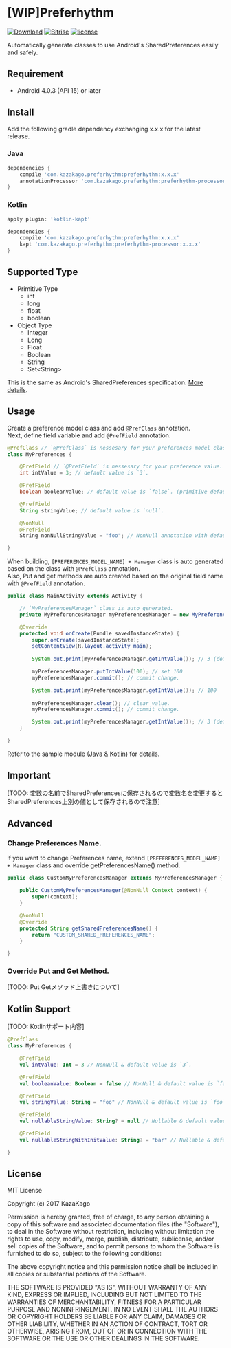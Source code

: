 [WIP]Preferhythm
====

[![Download](https://api.bintray.com/packages/kazakago/maven/preferhythm/images/download.svg)](https://bintray.com/kazakago/maven/preferhythm/_latestVersion)
[![Bitrise](https://www.bitrise.io/app/436ed4113cb15072.svg?token=5I58EK088C0wp3UWmf75qA&branch=master)]()
[![license](https://img.shields.io/github/license/kazakago/preferhythm.svg)](LICENSE.md)

Automatically generate classes to use Android's SharedPreferences easily and safely.

## Requirement

- Android 4.0.3 (API 15) or later

## Install

Add the following gradle dependency exchanging x.x.x for the latest release.

### Java

```groovy
dependencies {
    compile 'com.kazakago.preferhythm:preferhythm:x.x.x'
    annotationProcessor 'com.kazakago.preferhythm:preferhythm-processor:x.x.x'
}
```

### Kotlin

```groovy
apply plugin: 'kotlin-kapt'

dependencies {
    compile 'com.kazakago.preferhythm:preferhythm:x.x.x'
    kapt 'com.kazakago.preferhythm:preferhythm-processor:x.x.x'
}
```

## Supported Type

- Primitive Type
  - int
  - long
  - float
  - boolean
- Object Type
  - Integer 
  - Long
  - Float
  - Boolean
  - String
  - Set\<String\>

This is the same as Android's SharedPreferences specification. [More details](https://developer.android.com/training/basics/data-storage/shared-preferences.html).


## Usage

Create a preference model class and add `@PrefClass` annotation.  
Next, define field variable and add `@PrefField` annotation.

```java
@PrefClass // `@PrefClass` is nessesary for your preferences model class.
class MyPreferences {

    @PrefField // `@PrefField` is nessesary for your preference value.
    int intValue = 3; // default value is `3`.

    @PrefField
    boolean booleanValue; // default value is `false`. (primitive default value)

    @PrefField
    String stringValue; // default value is `null`.

    @NonNull
    @PrefField
    String nonNullStringValue = "foo"; // NonNull annotation with default value.

}
```

When building, `[PREFERENCES_MODEL_NAME] + Manager` class is auto generated based on the class with `@PrefClass` annotation.  
Also, Put and get methods are auto created based on the original field name with `@PrefField` annotation.  

```java
public class MainActivity extends Activity {

    // `MyPreferencesManager` class is auto generated.
    private MyPreferencesManager myPreferencesManager = new MyPreferencesManager(this);

    @Override
    protected void onCreate(Bundle savedInstanceState) {
        super.onCreate(savedInstanceState);
        setContentView(R.layout.activity_main);
        
        System.out.print(myPreferencesManager.getIntValue()); // 3 (default value)

        myPreferencesManager.putIntValue(100); // set 100
        myPreferencesManager.commit(); // commit change.

        System.out.print(myPreferencesManager.getIntValue()); // 100
        
        myPreferencesManager.clear(); // clear value.
        myPreferencesManager.commit(); // commit change.

        System.out.print(myPreferencesManager.getIntValue()); // 3 (default value)
    }

}
```

Refer to the sample module ([Java](https://github.com/KazaKago/Preferhythm/tree/master/samplejava) & [Kotlin](https://github.com/KazaKago/Preferhythm/tree/master/samplekotlin)) for details.

## Important

[TODO: 変数の名前でSharedPreferencesに保存されるので変数名を変更するとSharedPreferences上別の値として保存されるので注意]

## Advanced

### Change Preferences Name.

if you want to change Preferences name, extend `[PREFERENCES_MODEL_NAME] + Manager` class and override getPreferencesName() method.

```java
public class CustomMyPreferencesManager extends MyPreferencesManager {

    public CustomMyPreferencesManager(@NonNull Context context) {
        super(context);
    }

    @NonNull
    @Override
    protected String getSharedPreferencesName() {
        return "CUSTOM_SHARED_PREFERENCES_NAME";
    }

}
```

### Override Put and Get Method.

[TODO: Put Getメソッド上書きについて]

## Kotlin Support

[TODO: Kotlinサポート内容]

```kotlin
@PrefClass
class MyPreferences {

    @PrefField
    val intValue: Int = 3 // NonNull & default value is `3`.

    @PrefField
    val booleanValue: Boolean = false // NonNull & default value is `false`

    @PrefField
    val stringValue: String = "foo" // NonNull & default value is `foo`

    @PrefField
    val nullableStringValue: String? = null // Nullable & default value is `null`

    @PrefField
    val nullableStringWithInitValue: String? = "bar" // Nullable & default value is `bar`

}
```

## License
MIT License

Copyright (c) 2017 KazaKago

Permission is hereby granted, free of charge, to any person obtaining a copy
of this software and associated documentation files (the "Software"), to deal
in the Software without restriction, including without limitation the rights
to use, copy, modify, merge, publish, distribute, sublicense, and/or sell
copies of the Software, and to permit persons to whom the Software is
furnished to do so, subject to the following conditions:

The above copyright notice and this permission notice shall be included in all
copies or substantial portions of the Software.

THE SOFTWARE IS PROVIDED "AS IS", WITHOUT WARRANTY OF ANY KIND, EXPRESS OR
IMPLIED, INCLUDING BUT NOT LIMITED TO THE WARRANTIES OF MERCHANTABILITY,
FITNESS FOR A PARTICULAR PURPOSE AND NONINFRINGEMENT. IN NO EVENT SHALL THE
AUTHORS OR COPYRIGHT HOLDERS BE LIABLE FOR ANY CLAIM, DAMAGES OR OTHER
LIABILITY, WHETHER IN AN ACTION OF CONTRACT, TORT OR OTHERWISE, ARISING FROM,
OUT OF OR IN CONNECTION WITH THE SOFTWARE OR THE USE OR OTHER DEALINGS IN THE
SOFTWARE.
